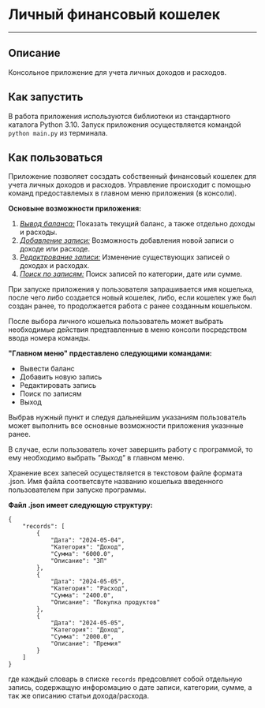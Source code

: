 # Личный финансовый кошелек
___

## Описание 

Консольное приложение для учета личных доходов и расходов.

## Как запустить
В работа приложения используются библиотеки из стандартного каталога Python 3.10. Запуск приложения осуществляется 
командой ```python main.py``` из терминала.


## Как пользоваться


Приложение позволяет сосздать собственный финансовый кошелек для учета личных доходов и расходов. 
Управление происходит с помощью команд предоставлемых в главном меню приложения (в консоли).

**Основыне возможности приложения:**
1. <u>*Вывод баланса:*</u> Показать текущий баланс, а также отдельно доходы и расходы.
2. <u>*Добавление записи:*</u> Возможность добавления новой записи о доходе или расходе.
3. <u>*Редактрование записи:*</u> Изменение существующих записей о доходах и расходах.
4. <u>*Поиск по записям:*</u> Поиск записей по категории, дате или сумме.

При запуске приложения у пользователя запрашивается имя кошелька, после чего либо создается новый 
кошелек, либо, если кошелек уже был создан ранее, то продолжается работа с ранее созданным кошельком.

После выбора личного кошелька пользователь может выбрать необходимые действия
предтавленные в меню консоли посредством ввода номера команды. 

**"Главном меню" прдеставлено следующими командами:**
* Вывести баланс
* Добавить новую запись
* Редактировать запись
* Поиск по записям
* Выход

Выбрав нужный пункт и следуя дальнейшим указаниям пользователь может выполнить все основные
возможности приложения указнные ранее.

В случае, если пользователь хочет завершить работу с программой, то ему необходимо
выбрать *"Выход"* в главном меню.

Хранение всех запесей осуществляется в текстовом файле формата .json. Имя файла соответсвуте
названию кошелька введенного пользователем при запуске программы.

**Файл .json имеет следующую структуру:**
````
{
    "records": [
        {
            "Дата": "2024-05-04",
            "Категория": "Доход",
            "Сумма": "6000.0",
            "Описание": "ЗП"
        },
        {
            "Дата": "2024-05-05",
            "Категория": "Расход",
            "Сумма": "2400.0",
            "Описание": "Покупка продуктов"
        },
        {
            "Дата": "2024-05-05",
            "Категория": "Доход",
            "Сумма": "2000.0",
            "Описание": "Премия"
        }
    ]
}
````
где каждый словарь в списке ````records```` предсовляет собой отдельную запись,
содержащую инфоромацию о дате записи, категории, сумме, а так же описанию статьи дохода/расхода.